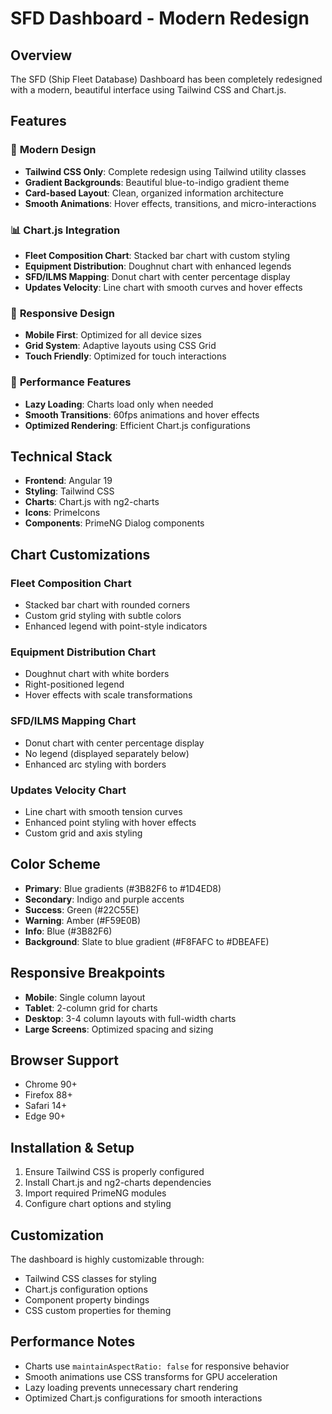 # SFD Dashboard - Modern Redesign

## Overview
The SFD (Ship Fleet Database) Dashboard has been completely redesigned with a modern, beautiful interface using Tailwind CSS and Chart.js.

## Features

### 🎨 **Modern Design**
- **Tailwind CSS Only**: Complete redesign using Tailwind utility classes
- **Gradient Backgrounds**: Beautiful blue-to-indigo gradient theme
- **Card-based Layout**: Clean, organized information architecture
- **Smooth Animations**: Hover effects, transitions, and micro-interactions

### 📊 **Chart.js Integration**
- **Fleet Composition Chart**: Stacked bar chart with custom styling
- **Equipment Distribution**: Doughnut chart with enhanced legends
- **SFD/ILMS Mapping**: Donut chart with center percentage display
- **Updates Velocity**: Line chart with smooth curves and hover effects

### 📱 **Responsive Design**
- **Mobile First**: Optimized for all device sizes
- **Grid System**: Adaptive layouts using CSS Grid
- **Touch Friendly**: Optimized for touch interactions

### 🚀 **Performance Features**
- **Lazy Loading**: Charts load only when needed
- **Smooth Transitions**: 60fps animations and hover effects
- **Optimized Rendering**: Efficient Chart.js configurations

## Technical Stack

- **Frontend**: Angular 19
- **Styling**: Tailwind CSS
- **Charts**: Chart.js with ng2-charts
- **Icons**: PrimeIcons
- **Components**: PrimeNG Dialog components

## Chart Customizations

### Fleet Composition Chart
- Stacked bar chart with rounded corners
- Custom grid styling with subtle colors
- Enhanced legend with point-style indicators

### Equipment Distribution Chart
- Doughnut chart with white borders
- Right-positioned legend
- Hover effects with scale transformations

### SFD/ILMS Mapping Chart
- Donut chart with center percentage display
- No legend (displayed separately below)
- Enhanced arc styling with borders

### Updates Velocity Chart
- Line chart with smooth tension curves
- Enhanced point styling with hover effects
- Custom grid and axis styling

## Color Scheme

- **Primary**: Blue gradients (#3B82F6 to #1D4ED8)
- **Secondary**: Indigo and purple accents
- **Success**: Green (#22C55E)
- **Warning**: Amber (#F59E0B)
- **Info**: Blue (#3B82F6)
- **Background**: Slate to blue gradient (#F8FAFC to #DBEAFE)

## Responsive Breakpoints

- **Mobile**: Single column layout
- **Tablet**: 2-column grid for charts
- **Desktop**: 3-4 column layouts with full-width charts
- **Large Screens**: Optimized spacing and sizing

## Browser Support

- Chrome 90+
- Firefox 88+
- Safari 14+
- Edge 90+

## Installation & Setup

1. Ensure Tailwind CSS is properly configured
2. Install Chart.js and ng2-charts dependencies
3. Import required PrimeNG modules
4. Configure chart options and styling

## Customization

The dashboard is highly customizable through:
- Tailwind CSS classes for styling
- Chart.js configuration options
- Component property bindings
- CSS custom properties for theming

## Performance Notes

- Charts use `maintainAspectRatio: false` for responsive behavior
- Smooth animations use CSS transforms for GPU acceleration
- Lazy loading prevents unnecessary chart rendering
- Optimized Chart.js configurations for smooth interactions
